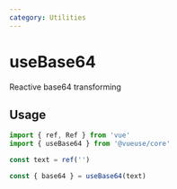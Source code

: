 ```yaml
---
category: Utilities
---
```


# useBase64

Reactive base64 transforming

## Usage

```ts
import { ref, Ref } from 'vue'
import { useBase64 } from '@vueuse/core'

const text = ref('')

const { base64 } = useBase64(text)
```
